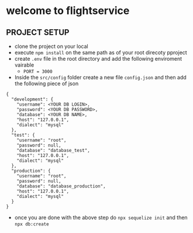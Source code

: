 # welcome to flightservice

## PROJECT SETUP
- clone the project on your local
- execute `npm install` on the same path as of your root direcoty pproject
- create `.env` file in the root directory and add the following enviroment vairable
    -   `PORT = 3000`
-  Inside the `src/config` folder create a new file `config.json` and then add the following piece of json
```
{
  "development": {
    "username": <YOUR DB LOGIN>,
    "password": <YOUR DB PASSWORD>,
    "database": <YOUR DB NAME>,
    "host": "127.0.0.1",
    "dialect": "mysql"
  },
  "test": {
    "username": "root",
    "password": null,
    "database": "database_test",
    "host": "127.0.0.1",
    "dialect": "mysql"
  },
  "production": {
    "username": "root",
    "password": null,
    "database": "database_production",
    "host": "127.0.0.1",
    "dialect": "mysql"
  }
}

```

-   once you are done with the above step do `npx sequelize init` and then `npx db:create`